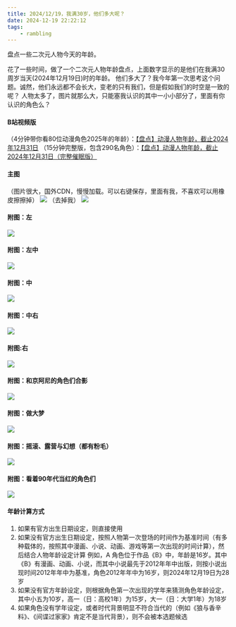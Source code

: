 ```yaml
---
title: 2024/12/19，我满30岁，他们多大呢？
date: 2024-12-19 22:22:12
tags:
    - rambling
---
```


盘点一些二次元人物今天的年龄。

<!-- more -->

花了一些时间，做了一个二次元人物年龄盘点，上面数字显示的是他们在我满30周岁当天(2024年12月19日)时的年龄。
他们多大了？我今年第一次思考这个问题。诚然，他们永远都不会长大，变老的只有我们，但是假如我们的时空是一致的呢？
人物太多了，图片就那么大，只能塞我认识的其中一小小部分了，里面有你认识的角色么？

#### B站视频版
（4分钟带你看80位动漫角色2025年的年龄）：[【盘点】动漫人物年龄，截止2024年12月31日](https://www.bilibili.com/video/BV1amcgeyEJF)
（15分钟完整版，包含290名角色）：[【盘点】动漫人物年龄，截止2024年12月31日（完整催眠版）](https://www.bilibili.com/video/BV1WZcbeDEDM)

#### 主图
（图片很大，国外CDN，慢慢加载。可以右键保存，里面有我，不喜欢可以用橡皮擦擦掉）
![](https://raw.githubusercontent.com.lwtdzh.ip-ddns.com/lwtdzh/imghost/master/img/20250116225928765.jpg)
（去掉我）
![](https://raw.githubusercontent.com.lwtdzh.ip-ddns.com/lwtdzh/imghost/master/img/20250116222855892.jpg)
#### 附图：左
![](https://raw.githubusercontent.com.lwtdzh.ip-ddns.com/lwtdzh/imghost/master/img/20250116223020156.jpg)

#### 附图：左中
![](https://raw.githubusercontent.com.lwtdzh.ip-ddns.com/lwtdzh/imghost/master/img/20250116223025537.jpg)

#### 附图：中
![](https://raw.githubusercontent.com.lwtdzh.ip-ddns.com/lwtdzh/imghost/master/img/20250116223029598.jpg)

#### 附图：中右
![](https://raw.githubusercontent.com.lwtdzh.ip-ddns.com/lwtdzh/imghost/master/img/20250116222952052.jpg)

#### 附图:右
![](https://raw.githubusercontent.com.lwtdzh.ip-ddns.com/lwtdzh/imghost/master/img/20250116223044121.jpg)

#### 附图：和京阿尼的角色们合影
![](https://raw.githubusercontent.com.lwtdzh.ip-ddns.com/lwtdzh/imghost/master/img/20241219215127453.jpg)

#### 附图：做大梦
![](https://raw.githubusercontent.com.lwtdzh.ip-ddns.com/lwtdzh/imghost/master/img/20241219215153794.jpg)

#### 附图：摇滚、露营与幻想（都有粉毛）
![](https://raw.githubusercontent.com.lwtdzh.ip-ddns.com/lwtdzh/imghost/master/img/20241219215233620.jpg)

#### 附图：看着90年代当红的角色们
![](https://raw.githubusercontent.com.lwtdzh.ip-ddns.com/lwtdzh/imghost/master/img/20241219215302433.jpg)

#### 年龄计算方式
1. 如果有官方出生日期设定，则直接使用
2. 如果没有官方出生日期设定，按照人物第一次登场的时间作为基准时间（有多种载体的，按照其中漫画、小说、动画、游戏等第一次出现的时间计算），然后结合人物年龄设定计算
例如，A 角色位于作品《B》中，年龄是16岁。其中《B》有漫画、动画、小说，而其中小说最先于2012年年中出版，则按小说出现时间2012年年中为基准，角色2012年年中为16岁，则2024年12月19日为28岁
3. 如果没有官方年龄设定，则根据角色第一次出现的学年来猜测角色年龄设定，其中小五为10岁，高一（日：高校1年）为15岁，大一（日：大学1年）为18岁
4. 如果角色没有学年设定，或者时代背景明显不符合当代的（例如《狼与香辛料》、《间谍过家家》肯定不是当代背景），则不会被本选题候选
